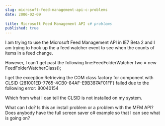 ```yaml
---
slug: microsoft-feed-management-api-c-problems
date: 2006-02-09
 
title: Microsoft Feed Management API c# problems
published: true
---
```

I am trying to use the Microsoft Feed Management API in IE7 Beta 2 and I am trying to hook up the a feed watcher event to see when the counts of items in a feed change.<p />However, I can't get past the following line:FeedFolderWatcher fwc = new FeedFolderWatcherClass();<p />I get the exception:Retrieving the COM class factory for component with CLSID {281001ED-7765-4CB0-84AF-E9B387AF01FF} failed due to the following error: 80040154<p />Which from what I can tell the CLSID is not installed on my system.<p />What can I do?  Is this an install problem or a problem with the MFM API?Does anybody have the full screen saver c# example so that I can see what is going on?<p />

